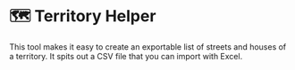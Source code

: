 # 🗺 Territory Helper

This tool makes it easy to create an exportable list of streets and houses of a territory. It spits out a CSV file that you can import with Excel.
